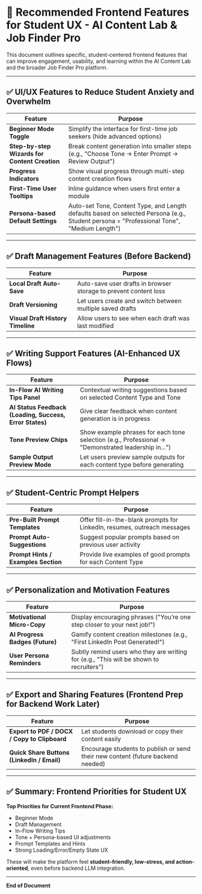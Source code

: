 # 🎨 Recommended Frontend Features for Student UX - AI Content Lab & Job Finder Pro

This document outlines specific, student-centered frontend features that can improve engagement, usability, and learning within the AI Content Lab and the broader Job Finder Pro platform.

---

## ✅ UI/UX Features to Reduce Student Anxiety and Overwhelm

| Feature | Purpose |
|---|---|
| **Beginner Mode Toggle** | Simplify the interface for first-time job seekers (hide advanced options) |
| **Step-by-step Wizards for Content Creation** | Break content generation into smaller steps (e.g., "Choose Tone → Enter Prompt → Review Output") |
| **Progress Indicators** | Show visual progress through multi-step content creation flows |
| **First-Time User Tooltips** | Inline guidance when users first enter a module |
| **Persona-based Default Settings** | Auto-set Tone, Content Type, and Length defaults based on selected Persona (e.g., Student persona = "Professional Tone", "Medium Length") |

---

## ✅ Draft Management Features (Before Backend)

| Feature | Purpose |
|---|---|
| **Local Draft Auto-Save** | Auto-save user drafts in browser storage to prevent content loss |
| **Draft Versioning** | Let users create and switch between multiple saved drafts |
| **Visual Draft History Timeline** | Allow users to see when each draft was last modified |

---

## ✅ Writing Support Features (AI-Enhanced UX Flows)

| Feature | Purpose |
|---|---|
| **In-Flow AI Writing Tips Panel** | Contextual writing suggestions based on selected Content Type and Tone |
| **AI Status Feedback (Loading, Success, Error States)** | Give clear feedback when content generation is in progress |
| **Tone Preview Chips** | Show example phrases for each tone selection (e.g., Professional → "Demonstrated leadership in...") |
| **Sample Output Preview Mode** | Let users preview sample outputs for each content type before generating |

---

## ✅ Student-Centric Prompt Helpers

| Feature | Purpose |
|---|---|
| **Pre-Built Prompt Templates** | Offer fill-in-the-blank prompts for LinkedIn, resumes, outreach messages |
| **Prompt Auto-Suggestions** | Suggest popular prompts based on previous user activity |
| **Prompt Hints / Examples Section** | Provide live examples of good prompts for each Content Type |

---

## ✅ Personalization and Motivation Features

| Feature | Purpose |
|---|---|
| **Motivational Micro-Copy** | Display encouraging phrases ("You’re one step closer to your next job!") |
| **AI Progress Badges (Future)** | Gamify content creation milestones (e.g., "First LinkedIn Post Generated!") |
| **User Persona Reminders** | Subtly remind users who they are writing for (e.g., "This will be shown to recruiters") |

---

## ✅ Export and Sharing Features (Frontend Prep for Backend Work Later)

| Feature | Purpose |
|---|---|
| **Export to PDF / DOCX / Copy to Clipboard** | Let students download or copy their content easily |
| **Quick Share Buttons (LinkedIn / Email)** | Encourage students to publish or send their new content (future backend needed) |

---

## ✅ Summary: Frontend Priorities for Student UX

**Top Priorities for Current Frontend Phase:**
- Beginner Mode
- Draft Management
- In-Flow Writing Tips
- Tone + Persona-based UI adjustments
- Prompt Templates and Hints
- Strong Loading/Error/Empty State UX

These will make the platform feel **student-friendly, low-stress, and action-oriented**, even before backend LLM integration.

---

**End of Document**
